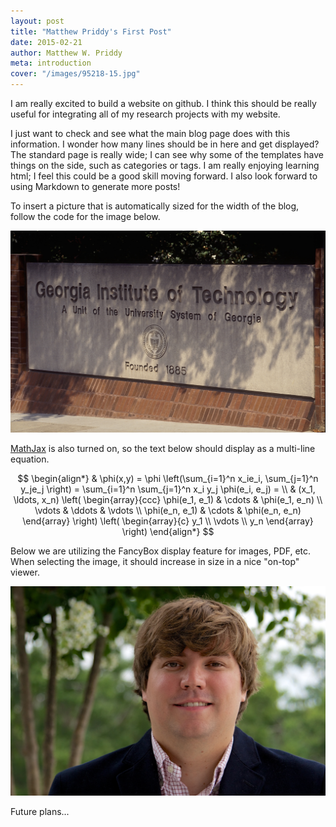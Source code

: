```yaml
---
layout: post
title: "Matthew Priddy's First Post"
date: 2015-02-21
author: Matthew W. Priddy
meta: introduction
cover: "/images/95218-15.jpg"
---
```


I am really excited to build a website on github.  I think this should be really useful for integrating all of my research projects with my website.

I just want to check and see what the main blog page does with this information.  I wonder how many lines should be in here and get displayed?  The standard page is really wide; I can see why some of the templates have things on the side, such as categories or tags.  I am really enjoying learning html; I feel this could be a good skill moving forward.  I also look forward to using Markdown to generate more posts!

To insert a picture that is automatically sized for the width of the blog, follow the code for the image below.

<img src="/images/95218-15.jpg" class="img-responsive" alt="Georgia Institute of Technology Sign">

[MathJax](http://www.mathjax.org) is also turned on, so the text below should display as a multi-line equation.

$$
\begin{align*}
  & \phi(x,y) = \phi \left(\sum_{i=1}^n x_ie_i, \sum_{j=1}^n y_je_j \right)
  = \sum_{i=1}^n \sum_{j=1}^n x_i y_j \phi(e_i, e_j) = \\
  & (x_1, \ldots, x_n) \left( \begin{array}{ccc}
      \phi(e_1, e_1) & \cdots & \phi(e_1, e_n) \\
      \vdots & \ddots & \vdots \\
      \phi(e_n, e_1) & \cdots & \phi(e_n, e_n)
    \end{array} \right)
  \left( \begin{array}{c}
      y_1 \\
      \vdots \\
      y_n
    \end{array} \right)
\end{align*}
$$

Below we are utilizing the FancyBox display feature for images, PDF, etc.  When selecting the image, it should increase in size in a nice "on-top" viewer.

<script>$(document).ready(function() {$('.fancybox').fancybox();});</script>

<a href="/images/Close-up_headshot.jpg" class="img-responsive fancybox" title="MWP Headshot"><img src="/images/Close-up_headshot.jpg" /></a>

Future plans...
